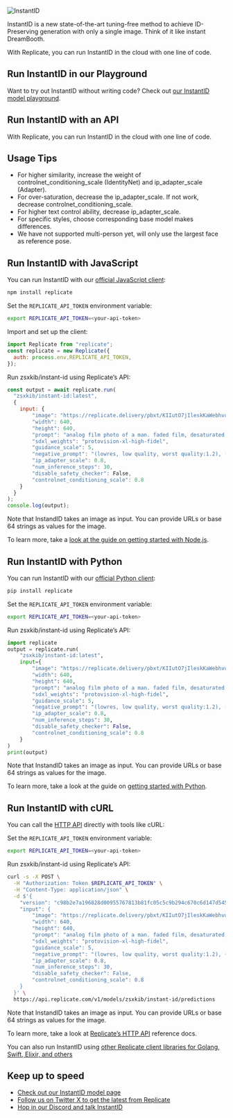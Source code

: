 ![InstantID](/_content/assets/instantidcover.BK1LVlaX_arL2m.webp)

InstantID is a new state-of-the-art tuning-free method to achieve ID-Preserving generation with only a single image. Think of it like instant DreamBooth.

With Replicate, you can run InstantID in the cloud with one line of code.

[](#run-instantid-in-our-playground)Run InstantID in our Playground
-------------------------------------------------------------------

Want to try out InstantID without writing code? Check out [our InstantID model playground](https://replicate.com/zsxkib/instant-id).

[](#run-instantid-with-an-api)Run InstantID with an API
-------------------------------------------------------

With Replicate, you can run InstantID in the cloud with one line of code.

[](#usage-tips)Usage Tips
-------------------------

*   For higher similarity, increase the weight of controlnet\_conditioning\_scale (IdentityNet) and ip\_adapter\_scale (Adapter).
*   For over-saturation, decrease the ip\_adapter\_scale. If not work, decrease controlnet\_conditioning\_scale.
*   For higher text control ability, decrease ip\_adapter\_scale.
*   For specific styles, choose corresponding base model makes differences.
*   We have not supported multi-person yet, will only use the largest face as reference pose.

[](#run-instantid-with-javascript)Run InstantID with JavaScript
---------------------------------------------------------------

You can run InstantID with our [official JavaScript client](https://github.com/replicate/replicate-javascript):

```bash
npm install replicate
```

Set the `REPLICATE_API_TOKEN` environment variable:

```bash
export REPLICATE_API_TOKEN=<your-api-token>
```

Import and set up the client:

```javascript
import Replicate from "replicate";
const replicate = new Replicate({
  auth: process.env.REPLICATE_API_TOKEN,
});
```

Run zsxkib/instant-id using Replicate’s API:

```javascript
const output = await replicate.run(
  "zsxkib/instant-id:latest",
  {
    input: {
		"image": "https://replicate.delivery/pbxt/KIIutO7jIleskKaWebhvurgBUlHR6M6KN7KHaMMWSt4OnVrF/musk_resize.jpeg",
		"width": 640,
		"height": 640,
		"prompt": "analog film photo of a man. faded film, desaturated, 35mm photo, grainy, vignette, vintage, Kodachrome, Lomography, stained, highly detailed, found footage, masterpiece, best quality",
		"sdxl_weights": "protovision-xl-high-fidel",
		"guidance_scale": 5,
		"negative_prompt": "(lowres, low quality, worst quality:1.2), (text:1.2), watermark, painting, drawing, illustration, glitch, deformed, mutated, cross-eyed, ugly, disfigured (lowres, low quality, worst quality:1.2), (text:1.2), watermark, painting, drawing, illustration, glitch,deformed, mutated, cross-eyed, ugly, disfigured",
		"ip_adapter_scale": 0.8,
		"num_inference_steps": 30,
		"disable_safety_checker": False,
		"controlnet_conditioning_scale": 0.8
    }
  }
);
console.log(output);
```

Note that InstandID takes an image as input. You can provide URLs or base 64 strings as values for the image.

To learn more, take a [look at the guide on getting started with Node.js](https://replicate.com/docs/get-started/nodejs).

[](#run-instantid-with-python)Run InstantID with Python
-------------------------------------------------------

You can run InstantID with our [official Python client](https://github.com/replicate/replicate-python):

```bash
pip install replicate
```

Set the `REPLICATE_API_TOKEN` environment variable:

```bash
export REPLICATE_API_TOKEN=<your-api-token>
```

Run zsxkib/instant-id using Replicate’s API:

```python
import replicate
output = replicate.run(
    "zsxkib/instant-id:latest",
    input={
		"image": "https://replicate.delivery/pbxt/KIIutO7jIleskKaWebhvurgBUlHR6M6KN7KHaMMWSt4OnVrF/musk_resize.jpeg",
		"width": 640,
		"height": 640,
		"prompt": "analog film photo of a man. faded film, desaturated, 35mm photo, grainy, vignette, vintage, Kodachrome, Lomography, stained, highly detailed, found footage, masterpiece, best quality",
		"sdxl_weights": "protovision-xl-high-fidel",
		"guidance_scale": 5,
		"negative_prompt": "(lowres, low quality, worst quality:1.2), (text:1.2), watermark, painting, drawing, illustration, glitch, deformed, mutated, cross-eyed, ugly, disfigured (lowres, low quality, worst quality:1.2), (text:1.2), watermark, painting, drawing, illustration, glitch,deformed, mutated, cross-eyed, ugly, disfigured",
		"ip_adapter_scale": 0.8,
		"num_inference_steps": 30,
		"disable_safety_checker": False,
		"controlnet_conditioning_scale": 0.8
    }
)
print(output)
```

Note that InstandID takes an image as input. You can provide URLs or base 64 strings as values for the image.

To learn more, take a look at the guide on [getting started with Python](https://replicate.com/docs/get-started/python).

[](#run-instantid-with-curl)Run InstantID with cURL
---------------------------------------------------

You can call the [HTTP API](https://replicate.com/docs/reference/http) directly with tools like cURL:

Set the `REPLICATE_API_TOKEN` environment variable:

```bash
export REPLICATE_API_TOKEN=<your-api-token>
```

Run zsxkib/instant-id using Replicate’s API:

```bash
curl -s -X POST \
  -H "Authorization: Token $REPLICATE_API_TOKEN" \
  -H "Content-Type: application/json" \
  -d $'{
    "version": "c98b2e7a196828d00955767813b81fc05c5c9b294c670c6d147d545fed4ceecf",
    "input": {
		"image": "https://replicate.delivery/pbxt/KIIutO7jIleskKaWebhvurgBUlHR6M6KN7KHaMMWSt4OnVrF/musk_resize.jpeg",
		"width": 640,
		"height": 640,
		"prompt": "analog film photo of a man. faded film, desaturated, 35mm photo, grainy, vignette, vintage, Kodachrome, Lomography, stained, highly detailed, found footage, masterpiece, best quality",
		"sdxl_weights": "protovision-xl-high-fidel",
		"guidance_scale": 5,
		"negative_prompt": "(lowres, low quality, worst quality:1.2), (text:1.2), watermark, painting, drawing, illustration, glitch, deformed, mutated, cross-eyed, ugly, disfigured (lowres, low quality, worst quality:1.2), (text:1.2), watermark, painting, drawing, illustration, glitch,deformed, mutated, cross-eyed, ugly, disfigured",
		"ip_adapter_scale": 0.8,
		"num_inference_steps": 30,
		"disable_safety_checker": False,
		"controlnet_conditioning_scale": 0.8
    }
  }' \
  https://api.replicate.com/v1/models/zsxkib/instant-id/predictions
```

Note that InstandID takes an image as input. You can provide URLs or base 64 strings as values for the image.

To learn more, take a look at [Replicate’s HTTP API](https://replicate.com/docs/reference/http) reference docs.

You can also run InstantID using [other Replicate client libraries for Golang, Swift, Elixir, and others](https://replicate.com/docs/reference/client-libraries)

[](#keep-up-to-speed)Keep up to speed
-------------------------------------

*   [Check out our InstantID model page](https://replicate.com/zsxkib/instant-id)
*   [Follow us on Twitter X to get the latest from Replicate](https://x.com/replicate)
*   [Hop in our Discord and talk InstantID](https://discord.gg/replicate)